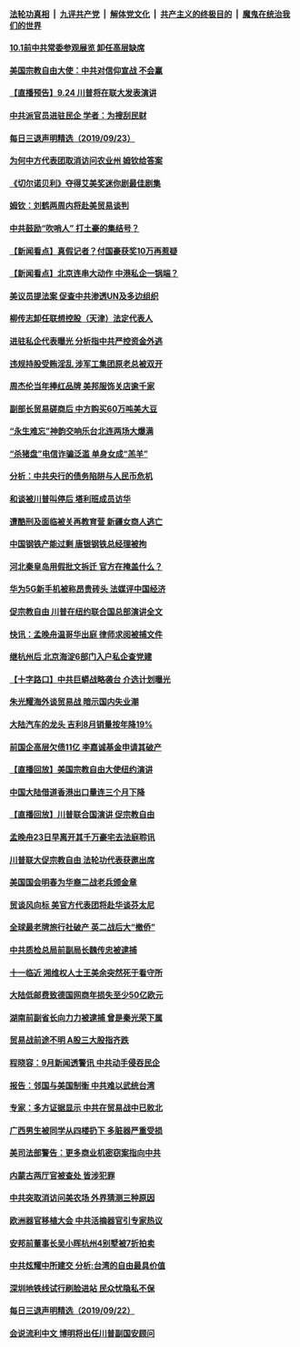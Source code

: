 ####  [法轮功真相](../../../../basic/blob/master/README.md?t=09240626) &nbsp;|&nbsp; [九评共产党](../../../../9ping.md/blob/master/README.md?t=09240626) &nbsp;|&nbsp; [解体党文化](../../../../jtdwh.md/blob/master/README.md?t=09240626)  &nbsp;|&nbsp; [共产主义的终极目的](../../../../gczydzjmd.md/blob/master/README.md?t=09240626) &nbsp;|&nbsp; [魔鬼在统治我们的世界](../../../../mgztzwmdsj.md/blob/master/README.md?t=09240626) 

#### [10.1前中共常委参观展览 卸任高层缺席](../pages/nsc413/n11542450.md?t=09240626) 

#### [美国宗教自由大使：中共对信仰宣战 不会赢](../pages/nsc413/n11542282.md?t=09240626) 


#### [【直播预告】9.24 川普将在联大发表演讲](../pages/nsc413/n11541984.md?t=09240626) 

#### [中共派官员进驻民企 学者：为搜刮民财](../pages/nsc413/n11542087.md?t=09240626) 

#### [每日三退声明精选（2019/09/23）](../pages/nsc413/n11542396.md?t=09240626) 

#### [为何中方代表团取消访问农业州 姆钦给答案](../pages/nsc413/n11542073.md?t=09240626) 

#### [《切尔诺贝利》夺得艾美奖迷你剧最佳剧集](../pages/nsc413/n11541164.md?t=09240626) 

#### [姆钦：刘鹤两周内将赴美贸易谈判](../pages/nsc413/n11541997.md?t=09240626) 

#### [中共鼓励“吹哨人” 打土豪的集结号？](../pages/nsc413/n11542076.md?t=09240626) 

#### [【新闻看点】真假记者？付国豪获奖10万再惹疑](../pages/nsc413/n11541603.md?t=09240626) 

#### [【新闻看点】北京连串大动作 中港私企一锅端？](../pages/nsc413/n11541250.md?t=09240626) 

#### [美议员提法案 促查中共渗透UN及多边组织](../pages/nsc413/n11541838.md?t=09240626) 

#### [柳传志卸任联想控股（天津）法定代表人](../pages/nsc413/n11541873.md?t=09240626) 

#### [进驻私企代表曝光 分析指中共严控资金外逃](../pages/nsc413/n11540914.md?t=09240626) 

#### [违规持股受贿淫乱 涉军工集团原老总被双开](../pages/nsc413/n11541542.md?t=09240626) 

#### [周杰伦当年捧红品牌 美邦服饰关店逾千家](../pages/nsc413/n11541770.md?t=09240626) 

#### [副部长贸易磋商后 中方购买60万吨美大豆](../pages/nsc413/n11541822.md?t=09240626) 

#### [“永生难忘”神韵交响乐台北连两场大爆满](../pages/nsc413/n11541756.md?t=09240626) 

#### [“杀猪盘”电信诈骗泛滥 单身女成“羔羊”](../pages/nsc413/n11541507.md?t=09240626) 

#### [分析：中共央行的债务陷阱与人民币危机](../pages/nsc413/n11541106.md?t=09240626) 

#### [和谈被川普叫停后 塔利班成员访华](../pages/nsc413/n11541495.md?t=09240626) 

#### [遭酷刑及面临被关再教育营 新疆女商人逃亡](../pages/nsc413/n11541499.md?t=09240626) 

#### [中国钢铁产能过剩 唐银钢铁总经理被拘](../pages/nsc413/n11541125.md?t=09240626) 

#### [河北秦皇岛用假批文拆迁 官方在掩盖什么？](../pages/nsc413/n11541235.md?t=09240626) 

#### [华为5G新手机被称昂贵砖头 法媒评中国经济](../pages/nsc413/n11540879.md?t=09240626) 

#### [促宗教自由 川普在纽约联合国总部演讲全文](../pages/nsc413/n11541496.md?t=09240626) 

#### [快讯：孟晚舟温哥华出庭 律师求阅被捕文件](../pages/nsc413/n11541464.md?t=09240626) 

#### [继杭州后 北京海淀6部门入户私企查党建](../pages/nsc413/n11541317.md?t=09240626) 

#### [【十字路口】中共巨蟒战略袭台 介选计划曝光](../pages/nsc413/n11540916.md?t=09240626) 

#### [朱光耀海外谈贸易战 暗示国内失业潮](../pages/nsc413/n11541187.md?t=09240626) 

#### [大陆汽车的龙头 吉利8月销量按年降19%](../pages/nsc413/n11541134.md?t=09240626) 

#### [前国企高层欠债11亿 李嘉诚基金申请其破产](../pages/nsc413/n11541114.md?t=09240626) 

#### [【直播回放】美国宗教自由大使纽约演讲](../pages/nsc413/n11541314.md?t=09240626) 

#### [中国大陆借道香港出口量连三个月下降](../pages/nsc413/n11540902.md?t=09240626) 

#### [【直播回放】川普联合国演讲 促宗教自由](../pages/nsc413/n11537578.md?t=09240626) 

#### [孟晚舟23日早离开其千万豪宅去法庭聆讯](../pages/nsc413/n11541346.md?t=09240626) 

#### [川普联大促宗教自由 法轮功代表获邀出席](../pages/nsc413/n11540841.md?t=09240626) 

#### [美国国会明春为华裔二战老兵颁金章](../pages/nsc413/n11539844.md?t=09240626) 

#### [贸谈风向标 美官方代表团将赴华谈芬太尼](../pages/nsc413/n11540988.md?t=09240626) 

#### [全球最老牌旅行社破产 英二战后大“撤侨”](../pages/nsc413/n11540907.md?t=09240626) 


#### [中共质检总局前副局长魏传忠被逮捕](../pages/nsc413/n11540600.md?t=09240626) 

#### [十一临近 湘维权人士王美余突然死于看守所](../pages/nsc413/n11540410.md?t=09240626) 

#### [大陆低邮费致德国网商年损失至少50亿欧元](../pages/nsc413/n11540184.md?t=09240626) 

#### [湖南前副省长向力力被逮捕 曾是秦光荣下属](../pages/nsc413/n11540656.md?t=09240626) 

#### [贸易战前途不明 A股三大股指齐跌](../pages/nsc413/n11540407.md?t=09240626) 

#### [程晓容：9月新闻透警讯 中共动手侵吞民企](../pages/nsc413/n11540205.md?t=09240626) 

#### [报告：邻国与美国制衡 中共难以武统台湾](../pages/nsc413/n11540476.md?t=09240626) 

#### [专家：多方证据显示 中共在贸易战中已败北](../pages/nsc413/n11540358.md?t=09240626) 

#### [广西男生被同学从四楼扔下 多脏器严重受损](../pages/nsc413/n11540478.md?t=09240626) 

#### [美司法部警告：更多商业机密窃案指向中共](../pages/nsc413/n11539903.md?t=09240626) 

#### [内蒙古两厅官被查处 皆涉犯罪](../pages/nsc413/n11539988.md?t=09240626) 

#### [中共突取消访问美农场 外界猜测三种原因](../pages/nsc413/n11540305.md?t=09240626) 

#### [欧洲器官移植大会 中共活摘器官引专家热议](../pages/nsc413/n11539095.md?t=09240626) 

#### [安邦前董事长吴小晖杭州4别墅被7折拍卖](../pages/nsc413/n11540026.md?t=09240626) 

#### [中共炫耀中所建交 分析:台湾的自由最具价值](../pages/nsc413/n11538896.md?t=09240626) 

#### [深圳地铁线试行刷脸进站 民众忧隐私不保](../pages/nsc413/n11539640.md?t=09240626) 

#### [每日三退声明精选（2019/09/22）](../pages/nsc413/n11539939.md?t=09240626) 

#### [会说流利中文 博明将出任川普副国安顾问](../pages/nsc413/n11539807.md?t=09240626) 

